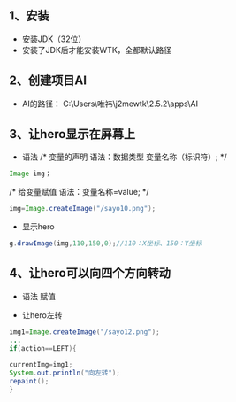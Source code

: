 

## 1、安装
- 安装JDK（32位）
- 安装了JDK后才能安装WTK，全都默认路径

## 2、创建项目AI
- AI的路径：
C:\Users\唯祎\j2mewtk\2.5.2\apps\AI

## 3、让hero显示在屏幕上

- 语法
/*
	变量的声明
	语法：数据类型 变量名称（标识符）;
	*/
```java
Image img；
```

/*
给变量赋值
语法：变量名称=value;
*/
```java
img=Image.createImage("/sayo10.png");
```
- 显示hero
```java
g.drawImage(img,110,150,0);//110：X坐标、150：Y坐标
```

## 4、让hero可以向四个方向转动
- 语法
赋值


- 让hero左转
```java
img1=Image.createImage("/sayo12.png");
...
if(action==LEFT){
 
currentImg=img1;
System.out.println("向左转");
repaint();
}
```